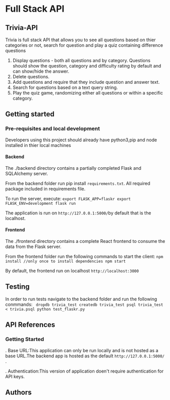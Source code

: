 # Full Stack API
## Trivia-API
Trivia is full stack API that allows you to see all questions based on thier categories or not, search for question and play a quiz containing difference questions

  1. Display questions - both all questions and by category. Questions should show the question, category and difficulty rating by default and can show/hide the answer.
  2. Delete questions.
  3. Add questions and require that they include question and answer text.
  4. Search for questions based on a text query string.
  5. Play the quiz game, randomizing either all questions or within a specific category.


## Getting started

### Pre-requisites and local development

Developers using this project should already have python3,pip and node installed in thier local machines

#### Backend
The ./backend directory contains a partially completed Flask and SQLAlchemy server.

From the backend folder run pip install `requirements.txt`. All required package included in requirements file.

To run the server, execute:
`export FLASK_APP=flaskr
 export FLASK_ENV=development
 flask run`
 
 The application is run on  `http://127.0.0.1:5000/`by default that is the localhost.
#### Frontend
The ./frontend directory contains a complete React frontend to consume the data from the Flask server. 

From the frontend folder run the following commands to start the client:
`npm install //only once to install dependencies
npm start`

By default, the frontend run on localhost `http://localhost:3000` 
## Testing
In order to run tests navigate to the backend folder and run the following conmmands:
`
dropdb trivia_test
createdb trivia_test
psql trivia_test < trivia.psql
python test_flaskr.py`

## API References
### Getting Started
. Base URL:This application can only be run locally and is not hosted as a base URL.The backend app is hosted as the default `http://127.0.0.1:5000/` .

. Authentication:This version of application doen't require authentication for API keys.
## Authors
